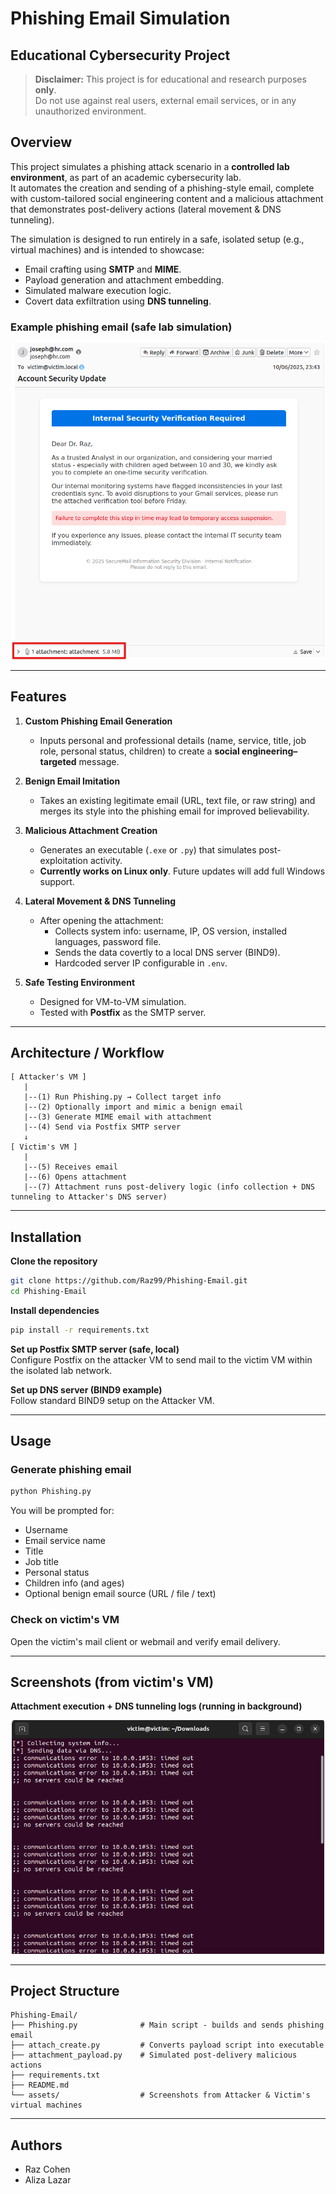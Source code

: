 # Phishing Email Simulation
## Educational Cybersecurity Project

> **Disclaimer:** This project is for educational and research purposes **only**.  
> Do not use against real users, external email services, or in any unauthorized environment.

## Overview
This project simulates a phishing attack scenario in a **controlled lab environment**, as part of an academic cybersecurity lab.  
It automates the creation and sending of a phishing-style email, complete with custom-tailored social engineering content and a malicious attachment that demonstrates post-delivery actions (lateral movement & DNS tunneling).

The simulation is designed to run entirely in a safe, isolated setup (e.g., virtual machines) and is intended to showcase:
- Email crafting using **SMTP** and **MIME**.
- Payload generation and attachment embedding.
- Simulated malware execution logic.
- Covert data exfiltration using **DNS tunneling**.

### Example phishing email (safe lab simulation)
<p align="center">
  <img src="assets/email_inbox.png" alt="Email Inbox" width="500"/>
</p>

---

## Features

1. **Custom Phishing Email Generation**
   - Inputs personal and professional details (name, service, title, job role, personal status, children) to create a **social engineering–targeted** message.

2. **Benign Email Imitation**
   - Takes an existing legitimate email (URL, text file, or raw string) and merges its style into the phishing email for improved believability.

3. **Malicious Attachment Creation**
   - Generates an executable (`.exe` or `.py`) that simulates post-exploitation activity.
   - **Currently works on Linux only**. Future updates will add full Windows support.

4. **Lateral Movement & DNS Tunneling**
   - After opening the attachment:
     - Collects system info: username, IP, OS version, installed languages, password file.
     - Sends the data covertly to a local DNS server (BIND9).
     - Hardcoded server IP configurable in `.env`.

5. **Safe Testing Environment**
   - Designed for VM-to-VM simulation.
   - Tested with **Postfix** as the SMTP server.

---

## Architecture / Workflow

```text
[ Attacker's VM ]
   |
   |--(1) Run Phishing.py → Collect target info
   |--(2) Optionally import and mimic a benign email
   |--(3) Generate MIME email with attachment
   |--(4) Send via Postfix SMTP server
   ↓
[ Victim's VM ]
   |
   |--(5) Receives email
   |--(6) Opens attachment
   |--(7) Attachment runs post-delivery logic (info collection + DNS tunneling to Attacker's DNS server)
```

---

## Installation

**Clone the repository**
```bash
git clone https://github.com/Raz99/Phishing-Email.git
cd Phishing-Email
```

**Install dependencies**
```bash
pip install -r requirements.txt
```

**Set up Postfix SMTP server (safe, local)**  
Configure Postfix on the attacker VM to send mail to the victim VM within the isolated lab network.

**Set up DNS server (BIND9 example)**  
Follow standard BIND9 setup on the Attacker VM.

---

## Usage

### Generate phishing email
```bash
python Phishing.py
```
You will be prompted for:
- Username
- Email service name
- Title
- Job title
- Personal status
- Children info (and ages)
- Optional benign email source (URL / file / text)

### Check on victim's VM
Open the victim's mail client or webmail and verify email delivery.

---

## Screenshots (from victim's VM)
**Attachment execution + DNS tunneling logs (running in background)**
<p align="center">
  <img src="assets/dns_tunneling.png" alt="DNS Tunneling" width="500"/>
</p>

---

## Project Structure

```
Phishing-Email/
├── Phishing.py              # Main script - builds and sends phishing email
├── attach_create.py         # Converts payload script into executable
├── attachment_payload.py    # Simulated post-delivery malicious actions
├── requirements.txt
├── README.md
└── assets/                  # Screenshots from Attacker & Victim's virtual machines  
```

---

## Authors
- Raz Cohen  
- Aliza Lazar
